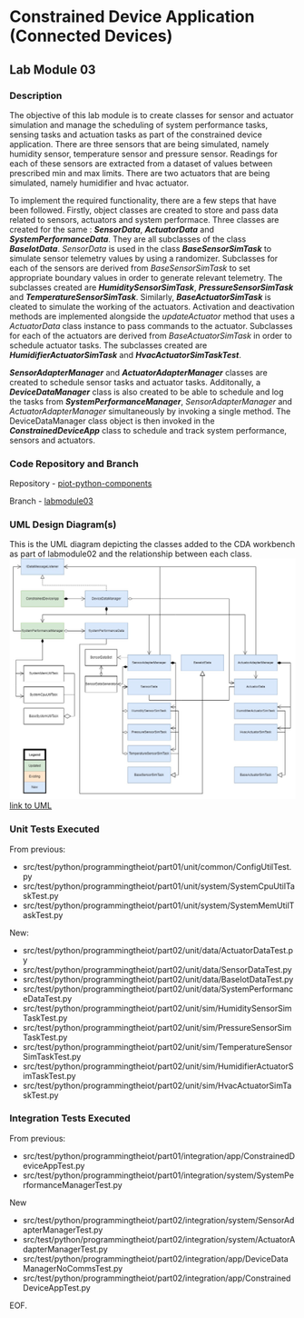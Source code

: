 # Constrained Device Application (Connected Devices)

## Lab Module 03

### Description

The objective of this lab module is to create classes for sensor and actuator simulation and manage the scheduling of system performance tasks, sensing tasks and actuation tasks as part of the constrained device application. There are three sensors that are being simulated, namely humidity sensor, temperature sensor and pressure sensor. Readings for each of these sensors are extracted from a dataset of values between prescribed min and max limits. There are two actuators that are being simulated, namely humidifier and hvac actuator. 

To implement the required functionality, there are a few steps that have been followed. Firstly, object classes are created to store and pass data related to sensors, actuators and system performace. Three classes are created for the same : _**SensorData**_, _**ActuatorData**_ and _**SystemPerformanceData**_. They are all subclasses of the class _**BaseIotData**_. _SensorData_ is used in the class _**BaseSensorSimTask**_ to simulate sensor telemetry values by using a randomizer. Subclasses for each of the sensors are derived from _BaseSensorSimTask_ to set appropriate boundary values in order to generate relevant telemetry. The subclasses created are _**HumiditySensorSimTask**_, _**PressureSensorSimTask**_ and _**TemperatureSensorSimTask**_. Similarly, _**BaseActuatorSimTask**_ is cleated to simulate the working of the actuators. Activation and deactivation methods are implemented alongside the _updateActuator_ method that uses a _ActuatorData_ class instance to pass commands to the actuator. Subclasses for each of the actuators are derived from _BaseActuatorSimTask_ in order to schedule actuator tasks. The subclasses created are _**HumidifierActuatorSimTask**_ and _**HvacActuatorSimTaskTest**_. 

_**SensorAdapterManager**_ and _**ActuatorAdapterManager**_ classes are created to schedule sensor tasks and actuator tasks. Additonally, a _**DeviceDataManager**_ class is also created to be able to schedule and log the tasks from _**SystemPerformanceManager**_, _SensorAdapterManager_ and _ActuatorAdapterManager_ simultaneously by invoking a single method. The DeviceDataManager class object is then invoked in the _**ConstrainedDeviceApp**_ class to schedule and track system performance, sensors and actuators.

### Code Repository and Branch

Repository - [piot-python-components](https://github.com/mondalso/piot-python-components.git)

Branch - [labmodule03](https://github.com/mondalso/piot-python-components/tree/labmodule03)

### UML Design Diagram(s)

This is the UML diagram depicting the classes added to the CDA workbench as part of labmodule02 and the relationship between each class.
![CDA-labmodule03](https://github.com/mondalso/images/blob/main/CDA-labmodule03.jpg)
[link to UML](https://github.com/mondalso/images/blob/main/CDA-labmodule03.jpg)


### Unit Tests Executed
From previous: 
- src/test/python/programmingtheiot/part01/unit/common/ConfigUtilTest.py  
- src/test/python/programmingtheiot/part01/unit/system/SystemCpuUtilTaskTest.py
- src/test/python/programmingtheiot/part01/unit/system/SystemMemUtilTaskTest.py

New:
- src/test/python/programmingtheiot/part02/unit/data/ActuatorDataTest.py
- src/test/python/programmingtheiot/part02/unit/data/SensorDataTest.py
- src/test/python/programmingtheiot/part02/unit/data/BaseIotDataTest.py
- src/test/python/programmingtheiot/part02/unit/data/SystemPerformanceDataTest.py
- src/test/python/programmingtheiot/part02/unit/sim/HumiditySensorSimTaskTest.py
- src/test/python/programmingtheiot/part02/unit/sim/PressureSensorSimTaskTest.py
- src/test/python/programmingtheiot/part02/unit/sim/TemperatureSensorSimTaskTest.py
- src/test/python/programmingtheiot/part02/unit/sim/HumidifierActuatorSimTaskTest.py
- src/test/python/programmingtheiot/part02/unit/sim/HvacActuatorSimTaskTest.py

### Integration Tests Executed

From previous:
- src/test/python/programmingtheiot/part01/integration/app/ConstrainedDeviceAppTest.py
- src/test/python/programmingtheiot/part01/integration/system/SystemPerformanceManagerTest.py

New
- src/test/python/programmingtheiot/part02/integration/system/SensorAdapterManagerTest.py
- src/test/python/programmingtheiot/part02/integration/system/ActuatorAdapterManagerTest.py
- src/test/python/programmingtheiot/part02/integration/app/DeviceDataManagerNoCommsTest.py
- src/test/python/programmingtheiot/part02/integration/app/ConstrainedDeviceAppTest.py

EOF.
